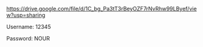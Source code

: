 https://drive.google.com/file/d/1C_bg_Pa3tT3rBeyOZF7rNvRhw99LByef/view?usp=sharing

Username: 12345

Password: NOUR
